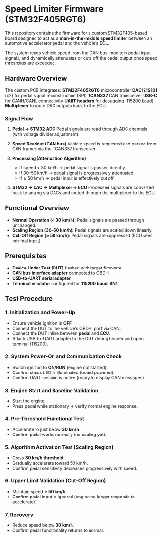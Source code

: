 # Speed Limiter Firmware (STM32F405RGT6)

This repository contains the firmware for a custom STM32F405-based board designed to act as a **man-in-the-middle speed limiter** between an automotive accelerator pedal and the vehicle’s ECU.

The system reads vehicle speed from the CAN bus, monitors pedal input signals, and dynamically attenuates or cuts off the pedal output once speed thresholds are exceeded.

## Hardware Overview

The custom PCB integrates:
**STM32F405RGT6** microcontroller
**DAC121S101** (x2) for pedal signal reconstruction (SPI)
**TCAN337** CAN transceiver
**USB-C** for CANH/CANL connectivity
**UART headers** for debugging (115200 baud)
**Multiplexer** to route DAC outputs back to the ECU

### Signal Flow

1. **Pedal → STM32 ADC**
   Pedal signals are read through ADC channels (with voltage divider adjustment).

2. **Speed Readout (CAN bus)**
   Vehicle speed is requested and parsed from CAN frames via the TCAN337 transceiver.

3. **Processing (Attenuation Algorithm)**

   * If speed < 30 km/h → pedal signal is passed directly.
   * If 30–50 km/h → pedal signal is progressively attenuated.
   * If ≥ 50 km/h → pedal input is effectively cut off.

4. **STM32 → DAC → Multiplexer → ECU**
   Processed signals are converted back to analog via DACs and routed through the multiplexer to the ECU.



## Functional Overview

* **Normal Operation (< 30 km/h):** Pedal signals are passed through unchanged.
* **Scaling Region (30–50 km/h):** Pedal signals are scaled down linearly.
* **Cut-Off Region (≥ 50 km/h):** Pedal signals are suppressed (ECU sees minimal input).



## Prerequisites

* **Device Under Test (DUT)** flashed with target firmware
* **CAN bus interface adapter** connected to OBD-II
* **USB-to-UART serial adapter**
* **Terminal emulator** configured for **115200 baud, 8N1**



## Test Procedure

### 1. Initialization and Power-Up

* Ensure vehicle ignition is **OFF**.
* Connect the DUT to the vehicle’s OBD-II port via CAN.
* Connect the DUT inline between **pedal** and **ECU**.
* Attach USB-to-UART adapter to the DUT debug header and open terminal (115200).

### 2. System Power-On and Communication Check

* Switch ignition to **ON/RUN** (engine not started).
* Confirm status LED is illuminated (board powered).
* Confirm UART session is active (ready to display CAN messages).

### 3. Engine Start and Baseline Validation

* Start the engine.
* Press pedal while stationary → verify normal engine response.

### 4. Pre-Threshold Functional Test

* Accelerate to just below **30 km/h**.
* Confirm pedal works normally (no scaling yet).

### 5. Algorithm Activation Test (Scaling Region)

* Cross **30 km/h threshold**.
* Gradually accelerate toward 50 km/h.
* Confirm pedal sensitivity decreases progressively with speed.

### 6. Upper Limit Validation (Cut-Off Region)

* Maintain speed **≥ 50 km/h**.
* Confirm pedal input is ignored (engine no longer responds to accelerator).

### 7. Recovery

* Reduce speed below **30 km/h**.
* Confirm pedal functionality returns to normal.

